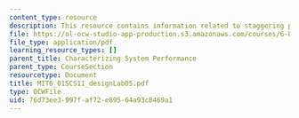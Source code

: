 ```yaml
---
content_type: resource
description: This resource contains information related to staggering proportions.
file: https://ol-ocw-studio-app-production.s3.amazonaws.com/courses/6-01sc-introduction-to-electrical-engineering-and-computer-science-i-spring-2011/76d73ee3997faf72e89564a93c8469a1_MIT6_01SCS11_designLab05.pdf
file_type: application/pdf
learning_resource_types: []
parent_title: Characterizing System Performance
parent_type: CourseSection
resourcetype: Document
title: MIT6_01SCS11_designLab05.pdf
type: OCWFile
uid: 76d73ee3-997f-af72-e895-64a93c8469a1
---
```

